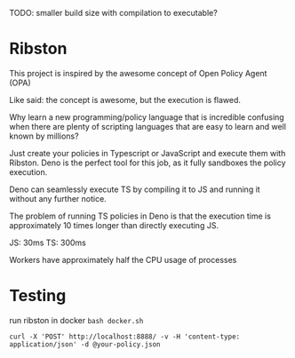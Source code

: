 TODO: smaller build size with compilation to executable?

# Ribston

This project is inspired by the awesome concept of Open Policy Agent (OPA)

Like said: the concept is awesome, but the execution is flawed.

Why learn a new programming/policy language that is incredible confusing
when there are plenty of scripting languages that are easy to learn and well known by millions?

Just create your policies in Typescript or JavaScript and execute them with Ribston.
Deno is the perfect tool for this job, as it fully sandboxes the policy execution.

Deno can seamlessly execute TS by compiling it to JS and running it without any further notice.

The problem of running TS policies in Deno is that the execution time is approximately 10 times longer than directly executing JS.

JS: 30ms
TS: 300ms

Workers have approximately half the CPU usage of processes

# Testing

run ribston in docker
`bash docker.sh`

`curl -X 'POST' http://localhost:8888/ -v -H 'content-type: application/json' -d @your-policy.json`
